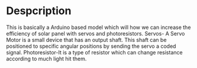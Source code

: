 # Despcription
This is basically a Arduino based model which will how we can increase the efficiency of solar panel with servos and photoresistors.
Servos- A Servo Motor is a small device that has an output shaft. This shaft can be positioned to specific angular positions by sending the servo a coded signal.
Photoresistor-It is a type of resistor which can change resistance according to much light hit them.

